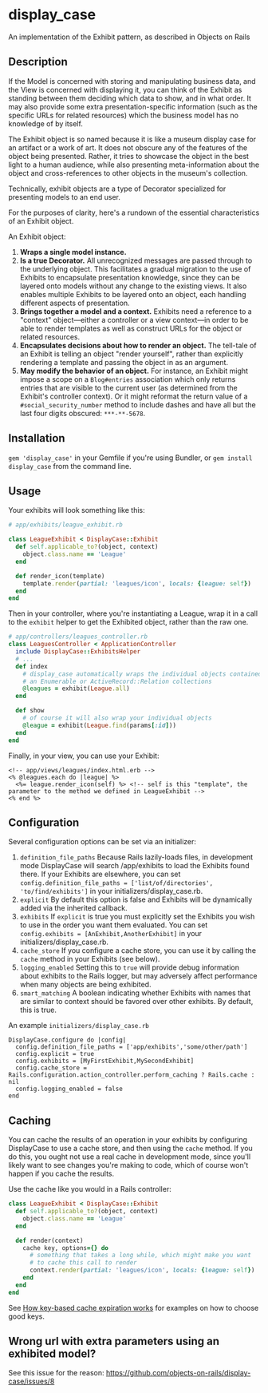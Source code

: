 display_case
============

An implementation of the Exhibit pattern, as described in Objects on Rails

Description
-----------
If the Model is concerned with storing and manipulating business data, and the View is concerned with displaying it, you can think of the Exhibit as standing between them deciding which data to show, and in what order. It may also provide some extra presentation-specific information (such as the specific URLs for related resources) which the business model has no knowledge of by itself.

The Exhibit object is so named because it is like a museum display case for an artifact or a work of art. It does not obscure any of the features of the object being presented. Rather, it tries to showcase the object in the best light to a human audience, while also presenting meta-information about the object and cross-references to other objects in the museum's collection.

Technically, exhibit objects are a type of Decorator specialized for presenting models to an end user.

For the purposes of clarity, here's a rundown of the essential characteristics of an Exhibit object.

An Exhibit object:

1. **Wraps a single model instance.**
1. **Is a true Decorator.** All unrecognized messages are passed through to the underlying object. This facilitates a gradual migration to the use of Exhibits to encapsulate presentation knowledge, since they can be layered onto models without any change to the existing views. It also enables multiple Exhibits to be layered onto an object, each handling different aspects of presentation.
1. **Brings together a model and a context.** Exhibits need a reference to a "context" object—either a controller or a view context—in order to be able to render templates as well as construct URLs for the object or related resources.
1. **Encapsulates decisions about how to render an object.** The tell-tale of an Exhibit is telling an object "render yourself", rather than explicitly rendering a template and passing the object in as an argument.
1. **May modify the behavior of an object.** For instance, an Exhibit might impose a scope on a `Blog#entries` association which only returns entries that are visible to the current user (as determined from the Exhibit's controller context). Or it might reformat the return value of a `#social_security_number` method to include dashes and have all but the last four digits obscured: `***-**-5678`.

Installation
------------
`gem 'display_case'` in your Gemfile if you're using Bundler, or `gem install display_case` from the command line.

Usage
-----
Your exhibits will look something like this:
``` ruby
# app/exhibits/league_exhibit.rb

class LeagueExhibit < DisplayCase::Exhibit
  def self.applicable_to?(object, context)
    object.class.name == 'League'
  end

  def render_icon(template)
    template.render(partial: 'leagues/icon', locals: {league: self})
  end
end
```

Then in your controller, where you're instantiating a League, wrap it in a call to the `exhibit` helper to get the Exhibited object, rather than the raw one.
``` ruby
# app/controllers/leagues_controller.rb
class LeaguesController < ApplicationController
  include DisplayCase::ExhibitsHelper
  # ...
  def index
    # display_case automatically wraps the individual objects contained in
    # an Enumerable or ActiveRecord::Relation collections
    @leagues = exhibit(League.all)
  end

  def show
    # of course it will also wrap your individual objects
    @league = exhibit(League.find(params[:id]))
  end
end
```

Finally, in your view, you can use your Exhibit:
```
<!-- app/views/leagues/index.html.erb -->
<% @leagues.each do |league| %>
  <%= league.render_icon(self) %> <!-- self is this "template", the parameter to the method we defined in LeagueExhibit -->
<% end %>
```

Configuration
-------------
Several configuration options can be set via an initializer:

1. `definition_file_paths` Because Rails lazily-loads files, in development mode DisplayCase will search /app/exhibits to load the Exhibits found there. If your Exhibits are elsewhere, you can set `config.definition_file_paths = ['list/of/directories', 'to/find/exhibits']` in your initializers/display_case.rb.
1. `explicit` By default this option is false and Exhibits will be dynamically added via the inherited callback.
1. `exhibits` If `explicit` is true you must explicitly set the Exhibits you wish to use in the order you want them evaluated. You can set `config.exhibits = [AnExhibit,AnotherExhibit]` in your initializers/display_case.rb.
1. `cache_store` If you configure a cache store, you can use it by calling the `cache` method in your Exhibits (see below).
1. `logging_enabled` Setting this to `true` will provide debug information about exhibits to the Rails logger, but may adversely affect performance when many objects are being exhibited.
1. `smart_matching`  A boolean indicating whether Exhibits with names that are similar to context should be favored over other exhibits. By default, this is true.

An example `initializers/display_case.rb`
```
DisplayCase.configure do |config|
  config.definition_file_paths = ['app/exhibits','some/other/path']
  config.explicit = true
  config.exhibits = [MyFirstExhibit,MySecondExhibit]
  config.cache_store = Rails.configuration.action_controller.perform_caching ? Rails.cache : nil
  config.logging_enabled = false
end
```

Caching
-------
You can cache the results of an operation in your exhibits by configuring DisplayCase to use a cache store, and then using the `cache` method.
If you do this, you ought not use a real cache in development mode, since you'll likely want to see changes you're making to code, which of
course won't happen if you cache the results.

Use the cache like you would in a Rails controller:

```ruby
class LeagueExhibit < DisplayCase::Exhibit
  def self.applicable_to?(object, context)
    object.class.name == 'League'
  end

  def render(context)
    cache key, options={} do
      # something that takes a long while, which might make you want
      # to cache this call to render
      context.render(partial: 'leagues/icon', locals: {league: self})
    end
  end
end
```

See [How key-based cache expiration works](http://37signals.com/svn/posts/3113-how-key-based-cache-expiration-works) for examples on
how to choose good keys.

Wrong url with extra parameters using an exhibited model?
------------------
See this issue for the reason: https://github.com/objects-on-rails/display-case/issues/8
